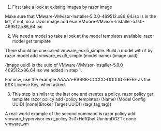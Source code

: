 1. First take a look at existing images by
    razor image

Make sure that VMware-VMvisor-Installer-5.0.0-469512.x86_64.iso is in
the list, if not, do a 
    razor image add esxi VMware-VMvisor-Installer-5.0.0-469512.x86_64.iso

2. We need a model so take a look at the model templates available:
    razor model get template

There should be one called vmware_esxi5_simple.  Build a model with it
by
    razor model add vmware_esxi5_simple (model name) {image uuid}

{image uuid} is the uuid of VMware-VMvisor-Installer-5.0.0-469512.x86_64.iso
we added in step 1.

For now, use the example AAAAA-BBBBB-CCCCC-DDDDD-EEEEE as the ESX
License Key, when asked.

3. This step is similar to the last one and creates a policy.
    razor policy get template
    razor policy add (policy templates) (Name) (Model Config UUID) [none|(Broker Target UUID)] (tag{,tag,tag})

A real-world example of the second command is
    razor policy add vmware_hypervisor esxi_policy 3sI1xHdfQbyLUunhmDGZTk none vmware_vm


